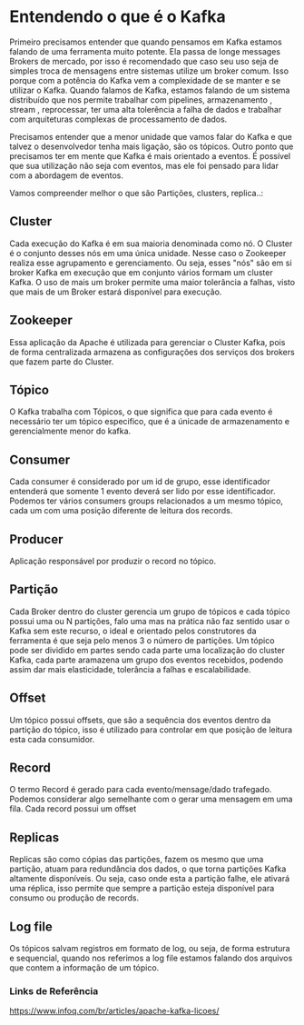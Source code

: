 # Entendendo o que é o Kafka

Primeiro precisamos entender que quando pensamos em Kafka estamos falando de uma ferramenta muito potente.
Ela passa de longe messages Brokers de mercado, por isso é recomendado que caso seu uso seja de simples troca de mensagens entre sistemas utilize um broker comum.
Isso porque com a potência do Kafka vem a complexidade de se manter e se utilizar o Kafka.
Quando falamos de Kafka, estamos falando de um sistema distribuído que nos permite trabalhar com pipelines, armazenamento , stream , reprocessar, ter uma alta tolerência a falha de dados e trabalhar com arquiteturas complexas de processamento de dados.

Precisamos entender que a menor unidade que vamos falar do Kafka e que talvez o desenvolvedor tenha mais ligação, são os tópicos.
Outro ponto que precisamos ter em mente que Kafka é mais orientado a eventos.
É possível que sua utilização não seja com eventos, mas ele foi pensado para lidar com a abordagem de eventos.

Vamos compreender melhor o que são Partições, clusters, replica..:

## Cluster 
Cada execução do Kafka é em sua maioria denominada como nó.
O Cluster é o conjunto desses nós em uma única unidade. Nesse caso o Zookeeper realiza esse agrupamento e gerenciamento.
Ou seja, esses "nós" são em si broker Kafka em execução que em conjunto vários formam um cluster Kafka.
O uso de mais um broker permite uma maior tolerância a falhas, visto que mais de um Broker estará disponível para execução.

## Zookeeper
Essa aplicação da Apache é utilizada para gerenciar o Cluster Kafka, pois de forma centralizada armazena as configurações dos serviços dos brokers que fazem parte do Cluster.

## Tópico
O Kafka trabalha com Tópicos, o que significa que para cada evento é necessário ter um tópico especifico, que é a únicade de armazenamento e gerencialmente menor do kafka.

## Consumer
Cada consumer é considerado por um id de grupo, esse identificador entenderá que somente 1 evento deverá ser lido por esse identificador.
Podemos ter vários consumers groups relacionados a um mesmo tópico, cada um com uma posição diferente de leitura dos records.

## Producer
Aplicação responsável por produzir o record no tópico.

## Partição
Cada Broker dentro do cluster gerencia um grupo de tópicos e cada tópico possui uma ou N partições, falo uma mas na prática não faz sentido usar o Kafka sem este recurso, o ideal e orientado pelos construtores da ferramenta é que seja pelo menos 3 o número de partições.
Um tópico pode ser dividido em partes sendo cada parte uma localização do cluster Kafka, cada parte aramazena um grupo dos eventos recebidos, podendo assim dar mais elasticidade, tolerância a falhas e escalabilidade.


## Offset
Um tópico possui offsets, que são a sequência dos eventos dentro da partição do tópico, isso é utilizado para controlar em que posição de leitura esta cada consumidor.

## Record
O termo Record é gerado para cada evento/mensage/dado trafegado. Podemos considerar algo semelhante com o gerar uma mensagem em uma fila.
Cada record possui um offset 

## Replicas
Replicas são como cópias das partições, fazem os mesmo que uma partição, atuam para redundância dos dados, o que torna partições Kafka altamente disponíveis.
Ou seja, caso onde esta a partição falhe, ele ativará uma réplica, isso permite que sempre a partição esteja disponível para consumo ou produção de records.

## Log file
Os tópicos salvam registros em formato de log, ou seja, de forma estrutura e sequencial, quando nos referimos a log file estamos falando dos arquivos que contem a informação de um tópico.


### Links de Referência
https://www.infoq.com/br/articles/apache-kafka-licoes/

